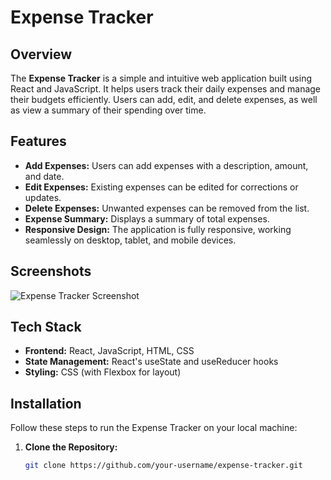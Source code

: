 # Expense Tracker

## Overview

The **Expense Tracker** is a simple and intuitive web application built using React and JavaScript. It helps users track their daily expenses and manage their budgets efficiently. Users can add, edit, and delete expenses, as well as view a summary of their spending over time.

## Features

- **Add Expenses:** Users can add expenses with a description, amount, and date.
- **Edit Expenses:** Existing expenses can be edited for corrections or updates.
- **Delete Expenses:** Unwanted expenses can be removed from the list.
- **Expense Summary:** Displays a summary of total expenses.
- **Responsive Design:** The application is fully responsive, working seamlessly on desktop, tablet, and mobile devices.

## Screenshots

![Expense Tracker Screenshot](./screenshot.png)

## Tech Stack

- **Frontend:** React, JavaScript, HTML, CSS
- **State Management:** React's useState and useReducer hooks
- **Styling:** CSS (with Flexbox for layout)

## Installation

Follow these steps to run the Expense Tracker on your local machine:

1. **Clone the Repository:**
   ```bash
   git clone https://github.com/your-username/expense-tracker.git
